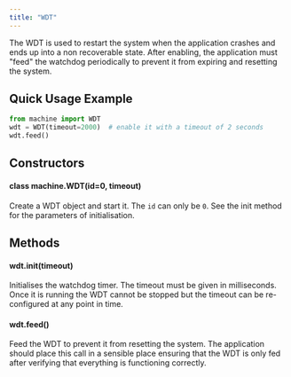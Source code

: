 ```yaml
---
title: "WDT"
---
```


The WDT is used to restart the system when the application crashes and ends up into a non recoverable state. After enabling, the application must "feed" the watchdog periodically to prevent it from expiring and resetting the system.

## Quick Usage Example

```python
from machine import WDT
wdt = WDT(timeout=2000)  # enable it with a timeout of 2 seconds
wdt.feed()
```

## Constructors

#### class machine.WDT(id=0, timeout)

Create a WDT object and start it. The `id` can only be `0`. See the init method for the parameters of initialisation.

## Methods

#### wdt.init(timeout)

Initialises the watchdog timer. The timeout must be given in milliseconds. Once it is running the WDT cannot be stopped but the timeout can be re-configured at any point in time.

#### wdt.feed()

Feed the WDT to prevent it from resetting the system. The application should place this call in a sensible place ensuring that the WDT is only fed after verifying that everything is functioning correctly.

